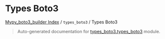 # Types Boto3

[Mypy_boto3_builder Index](../../README.md#mypy_boto3_builder-index) / `types_boto3` / Types Boto3

> Auto-generated documentation for [types_boto3.types_boto3](https://github.com/youtype/mypy_boto3_builder/blob/main/types_boto3/types_boto3/__init__.py) module.
